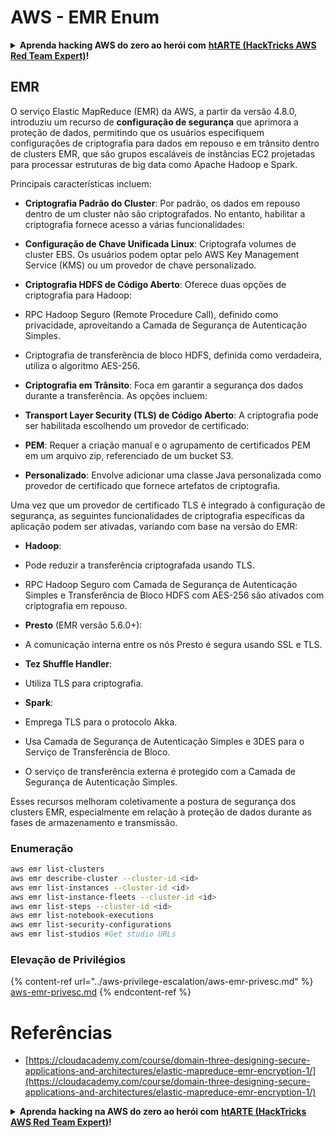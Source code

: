 # AWS - EMR Enum

<details>

<summary><strong>Aprenda hacking AWS do zero ao herói com</strong> <a href="https://training.hacktricks.xyz/courses/arte"><strong>htARTE (HackTricks AWS Red Team Expert)</strong></a><strong>!</strong></summary>

Outras maneiras de apoiar o HackTricks:

* Se você quiser ver sua **empresa anunciada no HackTricks** ou **baixar o HackTricks em PDF** Verifique os [**PLANOS DE ASSINATURA**](https://github.com/sponsors/carlospolop)!
* Obtenha [**swag oficial PEASS & HackTricks**](https://peass.creator-spring.com)
* Descubra [**A Família PEASS**](https://opensea.io/collection/the-peass-family), nossa coleção exclusiva de [**NFTs**](https://opensea.io/collection/the-peass-family)
* **Junte-se ao** 💬 [**grupo Discord**](https://discord.gg/hRep4RUj7f) ou ao [**grupo telegram**](https://t.me/peass) ou **siga-nos** no **Twitter** 🐦 [**@hacktricks_live**](https://twitter.com/hacktricks_live)**.**
* **Compartilhe seus truques de hacking enviando PRs para o** [**HackTricks**](https://github.com/carlospolop/hacktricks) e [**HackTricks Cloud**](https://github.com/carlospolop/hacktricks-cloud) repositórios do github.

</details>

## EMR

O serviço Elastic MapReduce (EMR) da AWS, a partir da versão 4.8.0, introduziu um recurso de **configuração de segurança** que aprimora a proteção de dados, permitindo que os usuários especifiquem configurações de criptografia para dados em repouso e em trânsito dentro de clusters EMR, que são grupos escaláveis de instâncias EC2 projetadas para processar estruturas de big data como Apache Hadoop e Spark.

Principais características incluem:

- **Criptografia Padrão do Cluster**: Por padrão, os dados em repouso dentro de um cluster não são criptografados. No entanto, habilitar a criptografia fornece acesso a várias funcionalidades:
- **Configuração de Chave Unificada Linux**: Criptografa volumes de cluster EBS. Os usuários podem optar pelo AWS Key Management Service (KMS) ou um provedor de chave personalizado.
- **Criptografia HDFS de Código Aberto**: Oferece duas opções de criptografia para Hadoop:
- RPC Hadoop Seguro (Remote Procedure Call), definido como privacidade, aproveitando a Camada de Segurança de Autenticação Simples.
- Criptografia de transferência de bloco HDFS, definida como verdadeira, utiliza o algoritmo AES-256.

- **Criptografia em Trânsito**: Foca em garantir a segurança dos dados durante a transferência. As opções incluem:
- **Transport Layer Security (TLS) de Código Aberto**: A criptografia pode ser habilitada escolhendo um provedor de certificado:
- **PEM**: Requer a criação manual e o agrupamento de certificados PEM em um arquivo zip, referenciado de um bucket S3.
- **Personalizado**: Envolve adicionar uma classe Java personalizada como provedor de certificado que fornece artefatos de criptografia.

Uma vez que um provedor de certificado TLS é integrado à configuração de segurança, as seguintes funcionalidades de criptografia específicas da aplicação podem ser ativadas, variando com base na versão do EMR:

- **Hadoop**:
- Pode reduzir a transferência criptografada usando TLS.
- RPC Hadoop Seguro com Camada de Segurança de Autenticação Simples e Transferência de Bloco HDFS com AES-256 são ativados com criptografia em repouso.

- **Presto** (EMR versão 5.6.0+):
- A comunicação interna entre os nós Presto é segura usando SSL e TLS.

- **Tez Shuffle Handler**:
- Utiliza TLS para criptografia.

- **Spark**:
- Emprega TLS para o protocolo Akka.
- Usa Camada de Segurança de Autenticação Simples e 3DES para o Serviço de Transferência de Bloco.
- O serviço de transferência externa é protegido com a Camada de Segurança de Autenticação Simples.

Esses recursos melhoram coletivamente a postura de segurança dos clusters EMR, especialmente em relação à proteção de dados durante as fases de armazenamento e transmissão.


### Enumeração
```bash
aws emr list-clusters
aws emr describe-cluster --cluster-id <id>
aws emr list-instances --cluster-id <id>
aws emr list-instance-fleets --cluster-id <id>
aws emr list-steps --cluster-id <id>
aws emr list-notebook-executions
aws emr list-security-configurations
aws emr list-studios #Get studio URLs
```
### Elevação de Privilégios

{% content-ref url="../aws-privilege-escalation/aws-emr-privesc.md" %}
[aws-emr-privesc.md](../aws-privilege-escalation/aws-emr-privesc.md)
{% endcontent-ref %}

# Referências
* [https://cloudacademy.com/course/domain-three-designing-secure-applications-and-architectures/elastic-mapreduce-emr-encryption-1/](https://cloudacademy.com/course/domain-three-designing-secure-applications-and-architectures/elastic-mapreduce-emr-encryption-1/)

<details>

<summary><strong>Aprenda hacking na AWS do zero ao herói com</strong> <a href="https://training.hacktricks.xyz/courses/arte"><strong>htARTE (HackTricks AWS Red Team Expert)</strong></a><strong>!</strong></summary>

Outras formas de apoiar o HackTricks:

* Se você deseja ver sua **empresa anunciada no HackTricks** ou **baixar o HackTricks em PDF**, verifique os [**PLANOS DE ASSINATURA**](https://github.com/sponsors/carlospolop)!
* Adquira o [**swag oficial PEASS & HackTricks**](https://peass.creator-spring.com)
* Descubra [**A Família PEASS**](https://opensea.io/collection/the-peass-family), nossa coleção exclusiva de [**NFTs**](https://opensea.io/collection/the-peass-family)
* **Junte-se ao** 💬 [**grupo Discord**](https://discord.gg/hRep4RUj7f) ou ao [**grupo telegram**](https://t.me/peass) ou **siga-nos** no **Twitter** 🐦 [**@hacktricks_live**](https://twitter.com/hacktricks_live)**.**
* **Compartilhe seus truques de hacking enviando PRs para os repositórios** [**HackTricks**](https://github.com/carlospolop/hacktricks) e [**HackTricks Cloud**](https://github.com/carlospolop/hacktricks-cloud).

</details>
